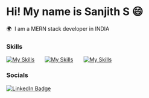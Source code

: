 Hi! My name is Sanjith S 😄
========================================================================================================================================

🌍  I am a MERN stack developer in INDIA
<br/>

### Skills

[![My Skills](https://skillicons.dev/icons?i=html,css)](https://skillicons.dev) &nbsp;&nbsp;&nbsp;&nbsp;&nbsp; [![My Skills](https://skillicons.dev/icons?i=js,ts)](https://skillicons.dev) &nbsp;&nbsp;&nbsp;&nbsp;&nbsp; [![My Skills](https://skillicons.dev/icons?i=react)](https://skillicons.dev) 
<br/>

### Socials

<div id="badges">
  <a href="https://www.linkedin.com/in/sanjith-s-491b51291/">
    <img src="https://img.shields.io/badge/LinkedIn-blue?style=for-the-badge&logo=linkedin&logoColor=white" alt="LinkedIn Badge"/>
  </a>
</div>
